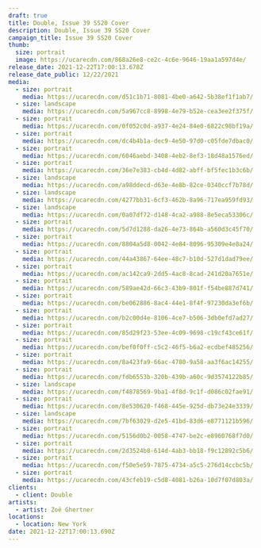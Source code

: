 ```yaml
---
draft: true
title: Double, Issue 39 SS20 Cover
description: Double, Issue 39 SS20 Cover
campaign_title: Issue 39 SS20 Cover
thumb:
  size: portrait
  image: https://ucarecdn.com/868a26e8-ce2c-4c6e-9646-19aa1a597d4e/
release_date: 2021-12-22T17:00:13.678Z
release_date_public: 12/22/2021
media:
  - size: portrait
    media: https://ucarecdn.com/d51c1b71-8081-4be0-a642-5b38ef1f1ab7/
  - size: landscape
    media: https://ucarecdn.com/5a967cc8-8998-4e79-b52e-cea3ee2f375f/
  - size: portrait
    media: https://ucarecdn.com/0f052c0d-a937-4e24-84e0-6822c98bf19a/
  - size: portrait
    media: https://ucarecdn.com/dc4b4b1a-dec9-4e50-97d0-c05fde7dbac0/
  - size: portrait
    media: https://ucarecdn.com/6046aebd-3408-4eb2-8ef3-18d48a1576ed/
  - size: portrait
    media: https://ucarecdn.com/36e7e383-cb4d-4d82-abff-bf5fec1b3c6b/
  - size: landscape
    media: https://ucarecdn.com/a98ddecd-d63e-4e8b-82ce-0340ccf7b78d/
  - size: landscape
    media: https://ucarecdn.com/4277bb31-6cf3-462b-8a96-717ea959fd93/
  - size: landscape
    media: https://ucarecdn.com/0a07df72-d148-4ca2-a988-8e5eca53306c/
  - size: portrait
    media: https://ucarecdn.com/5d7d1288-da26-4e73-864b-a560d3c45f70/
  - size: portrait
    media: https://ucarecdn.com/8804a5d8-0042-4e84-8096-95309e4e8a24/
  - size: portrait
    media: https://ucarecdn.com/44a43867-64ee-48c7-b10d-527d1dad79ee/
  - size: portrait
    media: https://ucarecdn.com/ac142ca9-2dd5-4ac8-8cad-241d20a7651e/
  - size: portrait
    media: https://ucarecdn.com/589ae42d-66c3-43b9-801f-f54be887d741/
  - size: portrait
    media: https://ucarecdn.com/be062886-8ac4-44e1-8f4f-97230da3ef6b/
  - size: portrait
    media: https://ucarecdn.com/b2c00d4e-8106-4ce7-b506-3db0efd7ad27/
  - size: portrait
    media: https://ucarecdn.com/85d29f23-53ee-4c09-9698-c19cf43ce61f/
  - size: portrait
    media: https://ucarecdn.com/bef0f0ff-c5c2-46f5-b6a2-ecdbef485256/
  - size: portrait
    media: https://ucarecdn.com/8a423fa9-66ac-4780-9a58-aa3f6ac14255/
  - size: portrait
    media: https://ucarecdn.com/fdb6553b-320b-439b-a60c-9d3574122b85/
  - size: landscape
    media: https://ucarecdn.com/f4878569-9ba1-4f8d-9c1f-d086c02fae91/
  - size: portrait
    media: https://ucarecdn.com/8e530620-f468-445e-925d-db73e24e3339/
  - size: landscape
    media: https://ucarecdn.com/7bf63029-d2e5-41bd-83d6-e8771121b596/
  - size: portrait
    media: https://ucarecdn.com/5156d0b2-0058-4747-be2c-e8960768f7d0/
  - size: portrait
    media: https://ucarecdn.com/2d3524b8-614d-4ab3-bb18-f9c12892c5b6/
  - size: portrait
    media: https://ucarecdn.com/f50e5e59-7875-4734-a5c5-276d14ccbc5b/
  - size: portrait
    media: https://ucarecdn.com/43cfeb19-c5d8-4081-b26a-10d7f07d803a/
clients:
  - client: Double
artists:
  - artist: Zoë Ghertner
locations:
  - location: New York
date: 2021-12-22T17:00:13.690Z
---
```

